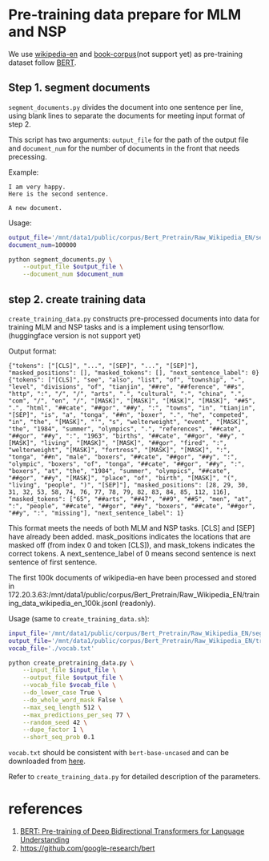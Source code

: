# Pre-training data prepare for MLM and NSP

We use [wikipedia-en](https://huggingface.co/datasets/wikipedia) and [book-corpus](https://huggingface.co/datasets/bookcorpus)(not support yet) as pre-training dataset follow [BERT](https://arxiv.org/abs/1810.04805).

## Step 1. segment documents
`segment_documents.py` divides the document into one sentence per line, using blank lines to separate the documents for meeting input format of step 2.

This script has two arguments: `output_file` for the path of the output file and `document_num` for the number of documents in the front that needs precessing.

Example:
```text
I am very happy.
Here is the second sentence.

A new document.
```

Usage:
```sh
output_file='/mnt/data1/public/corpus/Bert_Pretrain/Raw_Wikipedia_EN/segmented_wikipedia_en_100k.txt'
document_num=100000

python segment_documents.py \
    --output_file $output_file \
    --document_num $document_num
```

## step 2. create training data
`create_training_data.py` constructs pre-processed documents into data for training MLM and NSP tasks and is a implement using tensorflow. (huggingface version is not support yet)

Output format:
```jsonl
{"tokens": ["[CLS]", "...", "[SEP]", "...", "[SEP]"], "masked_positions": [], "masked_tokens": [], "next_sentence_label": 0}
{"tokens": ["[CLS]", "see", "also", "list", "of", "township", "-", "level", "divisions", "of", "tianjin", "##re", "##ference", "##s", "http", ":", "/", "/", "arts", ".", "cultural", "-", "china", ".", "com", "/", "en", "/", "[MASK]", "[MASK]", "[MASK]", "[MASK]", "##5", ".", "html", "##cate", "##gor", "##y", ":", "towns", "in", "tianjin", "[SEP]", "is", "a", "tonga", "##n", "boxer", ".", "he", "competed", "in", "the", "[MASK]", "'", "s", "welterweight", "event", "[MASK]", "the", "1984", "summer", "olympics", ".", "references", "##cate", "##gor", "##y", ":", "1963", "births", "##cate", "##gor", "##y", "[MASK]", "living", "[MASK]", "[MASK]", "##gor", "fired", ":", "welterweight", "[MASK]", "fortress", "[MASK]", "[MASK]", ":", "tonga", "##n", "male", "boxers", "##cate", "##gor", "##y", ":", "olympic", "boxers", "of", "tonga", "##cate", "##gor", "##y", ":", "boxers", "at", "the", "1984", "summer", "olympics", "##cate", "##gor", "##y", "[MASK]", "place", "of", "birth", "[MASK]", "(", "living", "people", ")", "[SEP]"], "masked_positions": [28, 29, 30, 31, 32, 53, 58, 74, 76, 77, 78, 79, 82, 83, 84, 85, 112, 116], "masked_tokens": ["65", "##arts", "##47", "##9", "##5", "men", "at", ":", "people", "##cate", "##gor", "##y", "boxers", "##cate", "##gor", "##y", ":", "missing"], "next_sentence_label": 1}
```

This format meets the needs of both MLM and NSP tasks.
[CLS] and [SEP] have already been added.
mask_positions indicates the locations that are masked off (from index 0 and token [CLS]), and mask_tokens indicates the correct tokens.
A next_sentence_label of 0 means second sentence is next sentence of first sentence.

The first 100k documents of wikipedia-en have been processed and stored in 172.20.3.63:/mnt/data1/public/corpus/Bert_Pretrain/Raw_Wikipedia_EN/training_data_wikipedia_en_100k.jsonl (readonly).

Usage (same to `create_training_data.sh`):
```sh
input_file='/mnt/data1/public/corpus/Bert_Pretrain/Raw_Wikipedia_EN/segmented_wikipedia_en_100k.txt'
output_file='/mnt/data1/public/corpus/Bert_Pretrain/Raw_Wikipedia_EN/training_data_wikipedia_en_100k.jsonl'
vocab_file='./vocab.txt'

python create_pretraining_data.py \
    --input_file $input_file \
    --output_file $output_file \
    --vocab_file $vocab_file \
    --do_lower_case True \
    --do_whole_word_mask False \
    --max_seq_length 512 \
    --max_predictions_per_seq 77 \
    --random_seed 42 \
    --dupe_factor 1 \
    --short_seq_prob 0.1
```

`vocab.txt` should be consistent with `bert-base-uncased` and can be downloaded from [here](https://huggingface.co/bert-base-uncased/resolve/main/vocab.txt).

Refer to `create_training_data.py` for detailed description of the parameters.
# references

1. [BERT: Pre-training of Deep Bidirectional Transformers for Language Understanding](https://arxiv.org/abs/1810.04805)
2. https://github.com/google-research/bert
